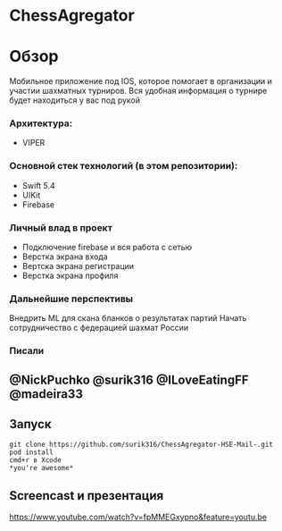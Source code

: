 # ChessAgregator
Обзор
=====================
Мобильное приложение под IOS, которое помогает в организации и участии шахматных турниров. Вся удобная информация о турнире будет находиться у вас под рукой
### Архитектура:
* VIPER
### Основной стек технологий (в этом репозитории):
* Swift 5.4
* UIKit 
* Firebase
### Личный влад в проект
* Подключение firebase и вся работа с сетью
* Верстка экрана входа
* Вертска экрана регистрации
* Верстка экрана профиля
### Дальнейшие перспективы
Внедрить ML для скана бланков о результатах партий
Начать сотрудничество с федерацией шахмат России
### Писали
@NickPuchko
@surik316
@ILoveEatingFF
@madeira33
---
## Запуск
    git clone https://github.com/surik316/ChessAgregator-HSE-Mail-.git
    pod install
    cmd+r в Xcode 
    *you're awesome*
## Screencast и презентация
https://www.youtube.com/watch?v=fpMMEGxypno&feature=youtu.be
